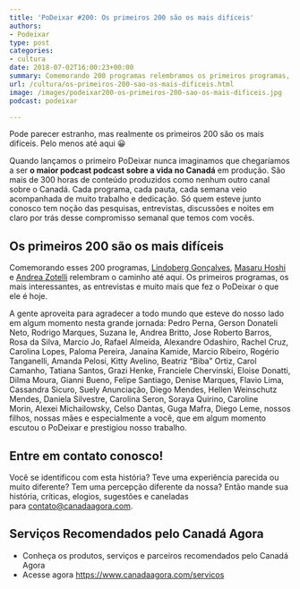 ```yaml
---
title: 'PoDeixar #200: Os primeiros 200 são os mais difíceis'
authors:
- Podeixar
type: post
categories:
- cultura
date: 2018-07-02T16:00:23+00:00
summary: Comemorando 200 programas relembramos os primeiros programas, as entrevistas, o trabalho e tudo mais o que fez o PoDeixar o que ele é hoje.
url: /cultura/os-primeiros-200-sao-os-mais-dificeis.html
image: /images/podeixar200-os-primeiros-200-sao-os-mais-dificeis.jpg
podcast: podeixar

---
```

Pode parecer estranho, mas realmente os primeiros 200 são os mais difíceis. Pelo menos até aqui 😀

Quando lançamos o primeiro PoDeixar nunca imaginamos que chegaríamos a ser **o maior podcast podcast sobre a vida no Canadá** em produção. São mais de 300 horas de conteúdo produzidos como nenhum outro canal sobre o Canadá. Cada programa, cada pauta, cada semana veio acompanhada de muito trabalho e dedicação. Só quem esteve junto conosco tem noção das pesquisas, entrevistas, discussões e noites em claro por trás desse compromisso semanal que temos com vocês.

## Os primeiros 200 são os mais difíceis

Comemorando esses 200 programas, [Lindoberg Gonçalves][1], [Masaru Hoshi][2] e [Andrea Zotelli][3] relembram o caminho até aqui. Os primeiros programas, os mais interessantes, as entrevistas e muito mais que fez o PoDeixar o que ele é hoje.

A gente aproveita para agradecer a todo mundo que esteve do nosso lado em algum momento nesta grande jornada: Pedro Perna, Gerson Donateli Neto, Rodrigo Marques, Suzana Ie, Andrea Britto, Jose Roberto Barros, Rosa da Silva, Marcio Jo, Rafael Almeida, Alexandre Odashiro, Rachel Cruz, Carolina Lopes, Paloma Pereira, Janaína Kamide, Marcio Ribeiro, Rogério Tanganelli, Amanda Pelosi, Kitty Avelino, Beatriz &#8220;Biba&#8221; Ortiz, Carol Camanho, Tatiana Santos, Grazi Henke, Franciele Chervinski, Eloise Donatti, Dilma Moura, Gianni Bueno, Felipe Santiago, Denise Marques, Flavio Lima, Cassandra Sicuro, Suely Anunciação, Diego Mendes, Hellen Weinschutz Mendes, Daniela Silvestre, Carolina Seron, Soraya Quirino, Caroline Morin, Alexei Michailowsky, Celso Dantas, Guga Mafra, Diego Leme, nossos filhos, nossas mães e especialmente a você, que em algum momento escutou o PoDeixar e prestigiou nosso trabalho.



## Entre em contato conosco!

Você se identificou com esta história? Teve uma experiência parecida ou muito diferente? Tem uma percepção diferente da nossa? Então mande sua história, críticas, elogios, sugestões e caneladas para <contato@canadaagora.com>.

## Serviços Recomendados pelo Canadá Agora

  * Conheça os produtos, serviços e parceiros recomendados pelo Canadá Agora
  * Acesse agora <https://www.canadaagora.com/servicos>

 [1]: /berg
 [2]: /japa
 [3]: /andreazotelli
